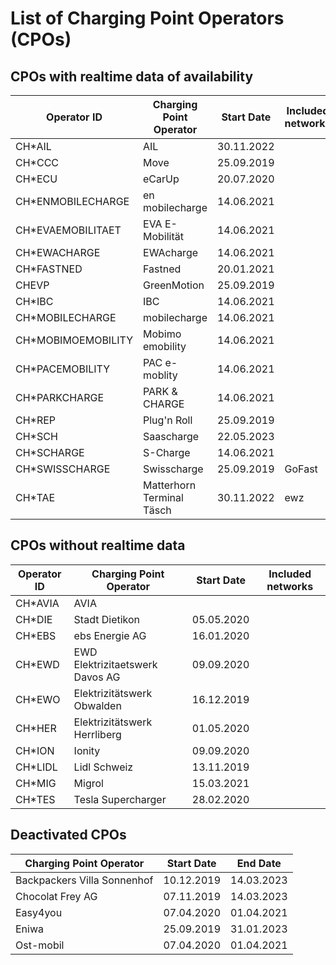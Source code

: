 # List of Charging Point Operators (CPOs)

## CPOs with realtime data of availability

| Operator ID | Charging Point Operator | Start Date | Included networks
| --- | --- | --- | ---
| CH*AIL | AIL | 30.11.2022 |
| CH*CCC | Move | 25.09.2019 |
| CH*ECU | eCarUp | 20.07.2020 |
| CH*ENMOBILECHARGE | en mobilecharge | 14.06.2021 |
| CH*EVAEMOBILITAET | EVA E-Mobilität | 14.06.2021 |
| CH*EWACHARGE | EWAcharge | 14.06.2021 |
| CH*FASTNED | Fastned | 20.01.2021 | 
| CHEVP | GreenMotion | 25.09.2019 |
| CH*IBC | IBC | 14.06.2021 |
| CH*MOBILECHARGE | mobilecharge | 14.06.2021 |
| CH*MOBIMOEMOBILITY | Mobimo emobility | 14.06.2021 |
| CH*PACEMOBILITY | PAC e-moblity | 14.06.2021 |
| CH*PARKCHARGE | PARK & CHARGE | 14.06.2021 |
| CH*REP | Plug'n Roll | 25.09.2019 |
| CH*SCH | Saascharge | 22.05.2023 | |
| CH*SCHARGE | S-Charge | 14.06.2021 |
| CH*SWISSCHARGE | Swisscharge | 25.09.2019 | GoFast|
| CH*TAE | Matterhorn Terminal Täsch | 30.11.2022 | ewz|

## CPOs without realtime data

| Operator ID | Charging Point Operator | Start Date | Included networks
| --- | --- | --- | ---
| CH*AVIA | AVIA | 
| CH*DIE | Stadt Dietikon | 05.05.2020
| CH*EBS | ebs Energie AG | 16.01.2020
| CH*EWD | EWD Elektrizitaetswerk Davos AG | 09.09.2020
| CH*EWO | Elektrizitätswerk Obwalden | 16.12.2019
| CH*HER | Elektrizitätswerk Herrliberg | 01.05.2020
| CH*ION | Ionity | 09.09.2020
| CH*LIDL | Lidl Schweiz | 13.11.2019
| CH*MIG | Migrol | 15.03.2021
| CH*TES | Tesla Supercharger | 28.02.2020


## Deactivated CPOs

| Charging Point Operator | Start Date | End Date
| --- | --- | ---
| Backpackers Villa Sonnenhof | 10.12.2019 | 14.03.2023
| Chocolat Frey AG | 07.11.2019 | 14.03.2023
| Easy4you | 07.04.2020 | 01.04.2021
| Eniwa | 25.09.2019 | 31.01.2023
| Ost-mobil | 07.04.2020 | 01.04.2021
